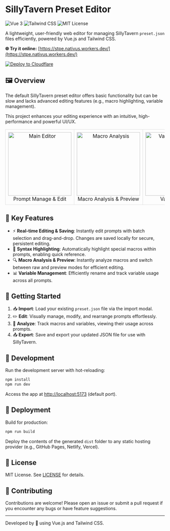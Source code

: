 # SillyTavern Preset Editor

<div>
    <img src="https://img.shields.io/badge/Vue-3.x-brightgreen.svg" alt="Vue 3">
    <img src="https://img.shields.io/badge/TailwindCSS-4.x-blue.svg" alt="Tailwind CSS">
    <img src="https://img.shields.io/badge/License-MIT-yellow.svg" alt="MIT License">
</div>

A lightweight, user-friendly web editor for managing SillyTavern `preset.json` files efficiently, powered by Vue.js and Tailwind CSS.

**🌐 Try it online:** [https://stpe.nativus.workers.dev/](https://stpe.nativus.workers.dev/)

[![Deploy to Cloudflare](https://deploy.workers.cloudflare.com/button)](https://deploy.workers.cloudflare.com/?url=https%3A%2F%2Fgithub.com%2FNativu5%2FSTPresetEditor)

## 🖼 Overview

The default SillyTavern preset editor offers basic functionality but can be slow and lacks advanced editing features (e.g., macro highlighting, variable management).

This project enhances your editing experience with an intuitive, high-performance and powerful UI/UX.

<table>
  <tr>
    <td align="center" style="border: 1px solid #ddd; padding: 8px;">
      <img src="https://github.com/user-attachments/assets/24a8cbf7-932a-4dba-9852-64752fbc406c" alt="Main Editor" height="200" />
      <br>Prompt Manage & Edit
    </td>
    <td align="center" style="border: 1px solid #ddd; padding: 8px;">
      <img src="https://github.com/user-attachments/assets/86f3ca7b-0a86-4dc7-9ee3-0045fc4544d8" alt="Macro Analysis" height="200" />
      <br>Macro Analysis & Preview
    </td>
    <td align="center" style="border: 1px solid #ddd; padding: 8px;">
      <img src="https://github.com/user-attachments/assets/4a2c883c-710e-40aa-9cce-f3be7770e5ad" alt="Variable Manager" height="200" />
      <br>Variable Tools
    </td>
  </tr>
</table>

## 🎯 Key Features

- ⚡ **Real-time Editing & Saving**: Instantly edit prompts with batch selection and drag-and-drop. Changes are saved locally for secure, persistent editing.
- 🧩 **Syntax Highlighting**: Automatically highlight special macros within prompts, enabling quick reference.
- 🔍 **Macro Analysis & Preview**: Instantly analyze macros and switch between raw and preview modes for efficient editing.
- 📊 **Variable Management**: Efficiently rename and track variable usage across all prompts.

## 🚀 Getting Started

1. 📥 **Import**: Load your existing `preset.json` file via the import modal.
2. ✏️ **Edit**: Visually manage, modify, and rearrange prompts effortlessly.
3. 🧩 **Analyze**: Track macros and variables, viewing their usage across prompts.
4. 📤 **Export**: Save and export your updated JSON file for use with SillyTavern.

## 🚧 Development

Run the development server with hot-reloading:

```bash
npm install
npm run dev
```

Access the app at [http://localhost:5173](http://localhost:5173) (default port).

## 🚢 Deployment

Build for production:

```bash
npm run build
```

Deploy the contents of the generated `dist` folder to any static hosting provider (e.g., GitHub Pages, Netlify, Vercel).

## 📄 License

MIT License. See [LICENSE](LICENSE) for details.

## 🤝 Contributing

Contributions are welcome! Please open an issue or submit a pull request if you encounter any bugs or have feature suggestions.

---

Developed by 🤖 using Vue.js and Tailwind CSS.
